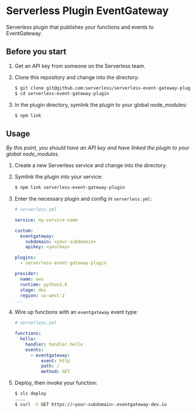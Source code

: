 # Serverless Plugin EventGateway
Serverless plugin that publishes your functions and events to EventGateway.

## Before you start

1. Get an API key from someone on the Serverless team.

2. Clone this repository and change into the directory:

	```bash
	$ git clone git@github.com:serverless/serverless-event-gateway-plugin.git
	$ cd serverless-event-gateway-plugin
	```

3. In the plugin directory, symlink the plugin to your global node_modules:

	```bash
	$ npm link
	```
	
## Usage

_By this point, you should have an API key and have linked the plugin to your global node\_modules._

1. Create a new Serverless service and change into the directory.

2. Symlink the plugin into your service:

	```bash
	$ npm link serverless-event-gateway-plugin
	```
	
3. Enter the necessary plugin and config in `serverless.yml`:

	```yml
	# serverless.yml
	
	service: my-service-name
	
	custom:
	  eventgateway:
	    subdomain: <your-subdomain>
	    apikey: <yourkey>
	
	plugins:
	  - serverless-event-gateway-plugin
	
	provider:
	  name: aws
	  runtime: python3.6
	  stage: dev
	  region: us-west-2
	...
	```

4. Wire up functions with an `eventgateway` event type:

	```yml
	# serverless.yml
	
	functions:
	  hello:
	    handler: handler.hello
	    events:
	      - eventgateway:
	          event: http
	          path: /
	          method: GET
	```

5. Deploy, then invoke your function:

	```bash
	$ sls deploy
	....
	$ curl -X GET https://<your-subdomain>.eventgateway-dev.io
	```

